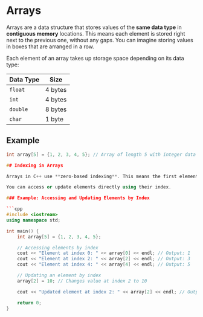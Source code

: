 # Arrays

Arrays are a data structure that stores values of the **same data type** in **contiguous memory** locations. This means each element is stored right next to the previous one, without any gaps. You can imagine storing values in boxes that are arranged in a row.

Each element of an array takes up storage space depending on its data type:

| Data Type | Size     |
|-----------|----------|
| `float`   | 4 bytes  |
| `int`     | 4 bytes  |
| `double`  | 8 bytes  |
| `char`    | 1 byte   |

## Example

```cpp
int array[5] = {1, 2, 3, 4, 5}; // Array of length 5 with integer data type

## Indexing in Arrays

Arrays in C++ use **zero-based indexing**. This means the first element is at index `0`, the second at index `1`, and so on.

You can access or update elements directly using their index.

### Example: Accessing and Updating Elements by Index

```cpp
#include <iostream>
using namespace std;

int main() {
    int array[5] = {1, 2, 3, 4, 5};

    // Accessing elements by index
    cout << "Element at index 0: " << array[0] << endl; // Output: 1
    cout << "Element at index 2: " << array[2] << endl; // Output: 3
    cout << "Element at index 4: " << array[4] << endl; // Output: 5

    // Updating an element by index
    array[2] = 10; // Changes value at index 2 to 10

    cout << "Updated element at index 2: " << array[2] << endl; // Output: 10

    return 0;
}

